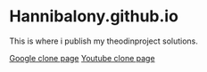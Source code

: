 # Hannibalony.github.io
This is where i publish my theodinproject solutions.

[Google clone page](Hannibalony.github.io/Google-page)
[Youtube clone page](https://hannibalony.github.io/yt)
